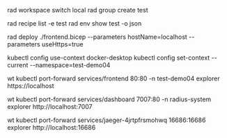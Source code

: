 rad workspace switch local
rad group create test

rad recipe list -e test
rad env show test -o json

rad deploy ./frontend.bicep --parameters hostName=localhost --parameters useHttps=true

kubectl config use-context docker-desktop
kubectl config set-context --current --namespace=test-demo04

wt kubectl port-forward services/frontend 80:80 -n test-demo04
explorer https://localhost

wt kubectl port-forward services/dashboard 7007:80 -n radius-system
explorer http://localhost:7007

wt kubectl port-forward services/jaeger-4jrtpfrsmohwq 16686:16686
explorer http://localhost:16686


